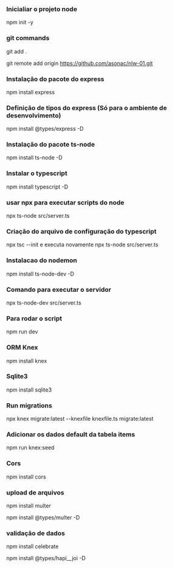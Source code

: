 



### Inicialiar o projeto node
npm init -y

### git commands
git add .

git remote add origin https://github.com/asonac/nlw-01.git


### Instalação do pacote do express
npm install express

### Definição de tipos do express (Só para o ambiente de desenvolvimento)
npm install @types/express -D

### Instalação do pacote ts-node
npm install ts-node -D

### Instalar o typescript
npm install typescript -D

### usar npx para executar scripts do node
npx ts-node src/server.ts

### Criação do arquivo de configuração do typescript
npx tsc --init
e executa novamente npx ts-node src/server.ts

### Instalacao do nodemon
npm install ts-node-dev -D

### Comando para executar o servidor
npx ts-node-dev src/server.ts

### Para rodar o script
npm run dev

### ORM Knex
npm install knex

### Sqlite3
npm install sqlite3

### Run migrations
npx knex migrate:latest --knexfile knexfile.ts migrate:latest 

### Adicionar os dados default da tabela items
npm run knex:seed

### Cors
npm install cors

### upload de arquivos
npm install multer

npm install @types/multer -D

### validação de dados
npm install celebrate

npm install @types/hapi__joi -D